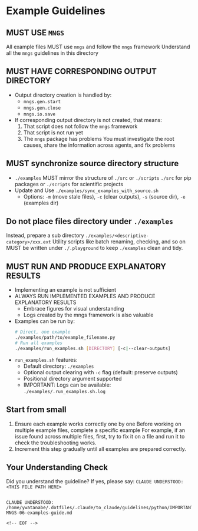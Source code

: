 <!-- ---
!-- Timestamp: 2025-06-01 03:18:02
!-- Author: ywatanabe
!-- File: /home/ywatanabe/.dotfiles/.claude/to_claude/guidelines/python/IMPORTANT-MNGS-06-examples-guide.md
!-- --- -->

# Example Guidelines

## MUST USE `MNGS`
All example files MUST use `mngs` and follow the `mngs` framework
Understand all the `mngs` guidelines in this directory

## MUST HAVE CORRESPONDING OUTPUT DIRECTORY
- Output directory creation is handled by:
  - `mngs.gen.start`
  - `mngs.gen.close`
  - `mngs.io.save`
- If corresponding output directory is not created, that means:
  1. That script does not follow the `mngs` framework
  2. That script is not run yet
  3. The `mngs` package has problems
  You must investigate the root causes, share the information across agents, and fix problems

## MUST synchronize source directory structure
- `./examples` MUST mirror the structure of `./src` or `./scripts`
  `./src` for pip packages or 
  `./scripts` for scientific projects
- Update and Use `./examples/sync_examples_with_source.sh`
  - Options: `-m` (move stale files), `-c` (clear outputs), `-s` (source dir), `-e` (examples dir)

## Do not place files directory under `./examples`
Instead, prepare a sub directory `./examples/<descriptive-category>/xxx.ext`
Utility scripts like batch renaming, checking, and so on MUST be written under `./.playground` to keep `./examples` clean and tidy.

## MUST RUN AND PRODUCE EXPLANATORY RESULTS
- Implementing an example is not sufficient
- ALWAYS RUN IMPLEMENTED EXAMPLES AND PRODUCE EXPLANATORY RESULTS
  - Embrace figures for visual understanding
  - Logs created by the mngs framework is also valuable
- Examples can be run by:
  ```bash
  # Direct, one example
  ./examples/path/to/example_filename.py
  # Run all examples
  ./examples/run_examples.sh [DIRECTORY] [-c|--clear-outputs]
  ```
- `run_examples.sh` features:
  - Default directory: `./examples`
  - Optional output clearing with `-c` flag (default: preserve outputs)
  - Positional directory argument supported
  - IMPORTANT: Logs can be available: `./examples/.run_examples.sh.log`

## Start from small
1. Ensure each example works correctly one by one
   Before working on multiple example files, complete a specific example
   For example, if an issue found across multiple files, first, try to fix it on a file and run it to check the troubleshooting works.
2. Increment this step gradually until all examples are prepared correctly.


## Your Understanding Check
Did you understand the guideline? If yes, please say:
`CLAUDE UNDERSTOOD: <THIS FILE PATH HERE>`
```

CLAUDE UNDERSTOOD: /home/ywatanabe/.dotfiles/.claude/to_claude/guidelines/python/IMPORTANT-MNGS-06-examples-guide.md

<!-- EOF -->